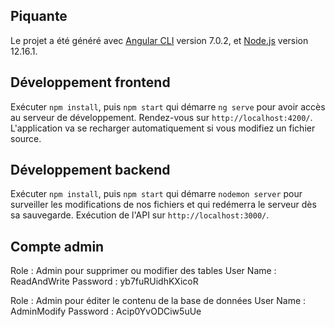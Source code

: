 ## Piquante

Le projet a été généré avec [Angular CLI](https://github.com/angular/angular-cli) version 7.0.2, et [Node.js](https://nodejs.org/en/) version 12.16.1.

## Développement frontend

Exécuter `npm install`, puis `npm start` qui démarre `ng serve` pour avoir accès au serveur de développement. Rendez-vous sur `http://localhost:4200/`. L'application va se recharger automatiquement si vous modifiez un fichier source.

## Développement backend

Exécuter `npm install`, puis `npm start` qui démarre `nodemon server` pour surveiller les modifications de nos fichiers et qui redémerra le serveur dès sa sauvegarde. Exécution de l'API sur `http://localhost:3000/`.

## Compte admin

Role : Admin pour supprimer ou modifier des tables
User Name : ReadAndWrite
Password : yb7fuRUidhKXicoR

Role : Admin pour éditer le contenu de la base de données
User Name : AdminModify
Password : Acip0YvODCiw5uUe